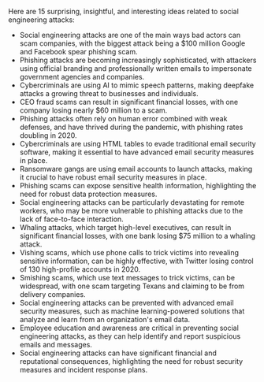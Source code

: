 Here are 15 surprising, insightful, and interesting ideas related to social engineering attacks:

* Social engineering attacks are one of the main ways bad actors can scam companies, with the biggest attack being a $100 million Google and Facebook spear phishing scam.
* Phishing attacks are becoming increasingly sophisticated, with attackers using official branding and professionally written emails to impersonate government agencies and companies.
* Cybercriminals are using AI to mimic speech patterns, making deepfake attacks a growing threat to businesses and individuals.
* CEO fraud scams can result in significant financial losses, with one company losing nearly $60 million to a scam.
* Phishing attacks often rely on human error combined with weak defenses, and have thrived during the pandemic, with phishing rates doubling in 2020.
* Cybercriminals are using HTML tables to evade traditional email security software, making it essential to have advanced email security measures in place.
* Ransomware gangs are using email accounts to launch attacks, making it crucial to have robust email security measures in place.
* Phishing scams can expose sensitive health information, highlighting the need for robust data protection measures.
* Social engineering attacks can be particularly devastating for remote workers, who may be more vulnerable to phishing attacks due to the lack of face-to-face interaction.
* Whaling attacks, which target high-level executives, can result in significant financial losses, with one bank losing $75 million to a whaling attack.
* Vishing scams, which use phone calls to trick victims into revealing sensitive information, can be highly effective, with Twitter losing control of 130 high-profile accounts in 2020.
* Smishing scams, which use text messages to trick victims, can be widespread, with one scam targeting Texans and claiming to be from delivery companies.
* Social engineering attacks can be prevented with advanced email security measures, such as machine learning-powered solutions that analyze and learn from an organization's email data.
* Employee education and awareness are critical in preventing social engineering attacks, as they can help identify and report suspicious emails and messages.
* Social engineering attacks can have significant financial and reputational consequences, highlighting the need for robust security measures and incident response plans.
